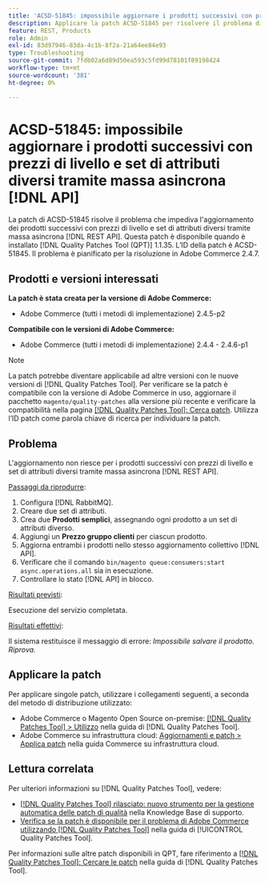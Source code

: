 ```yaml
---
title: 'ACSD-51845: impossibile aggiornare i prodotti successivi con prezzi di livello e set di attributi diversi tramite massa asincrona [!DNL API]'
description: Applicare la patch ACSD-51845 per risolvere il problema di Adobe Commerce che impedisce l'aggiornamento dei prodotti successivi con prezzi di livello e set di attributi diversi tramite massa asincrona [!DNL REST API].
feature: REST, Products
role: Admin
exl-id: 83d97946-83da-4c1b-8f2a-21a64ee84e93
type: Troubleshooting
source-git-commit: 7fdb02a6d89d50ea593c5fd99d78101f89198424
workflow-type: tm+mt
source-wordcount: '381'
ht-degree: 0%

---
```


# ACSD-51845: impossibile aggiornare i prodotti successivi con prezzi di livello e set di attributi diversi tramite massa asincrona [!DNL API]

La patch di ACSD-51845 risolve il problema che impediva l&#39;aggiornamento dei prodotti successivi con prezzi di livello e set di attributi diversi tramite massa asincrona [!DNL REST API]. Questa patch è disponibile quando è installato [!DNL Quality Patches Tool (QPT)] 1.1.35. L’ID della patch è ACSD-51845. Il problema è pianificato per la risoluzione in Adobe Commerce 2.4.7.

## Prodotti e versioni interessati

**La patch è stata creata per la versione di Adobe Commerce:**

* Adobe Commerce (tutti i metodi di implementazione) 2.4.5-p2

**Compatibile con le versioni di Adobe Commerce:**

* Adobe Commerce (tutti i metodi di implementazione) 2.4.4 - 2.4.6-p1

>[!NOTE]
>
>La patch potrebbe diventare applicabile ad altre versioni con le nuove versioni di [!DNL Quality Patches Tool]. Per verificare se la patch è compatibile con la versione di Adobe Commerce in uso, aggiornare il pacchetto `magento/quality-patches` alla versione più recente e verificare la compatibilità nella pagina [[!DNL Quality Patches Tool]: Cerca patch](https://experienceleague.adobe.com/tools/commerce-quality-patches/index.html). Utilizza l’ID patch come parola chiave di ricerca per individuare la patch.

## Problema

L&#39;aggiornamento non riesce per i prodotti successivi con prezzi di livello e set di attributi diversi tramite massa asincrona [!DNL REST API].

<u>Passaggi da riprodurre</u>:

1. Configura [!DNL RabbitMQ].
1. Creare due set di attributi.
1. Crea due **Prodotti semplici**, assegnando ogni prodotto a un set di attributi diverso.
1. Aggiungi un **Prezzo gruppo clienti** per ciascun prodotto.
1. Aggiorna entrambi i prodotti nello stesso aggiornamento collettivo [!DNL API].
1. Verificare che il comando `bin/magento queue:consumers:start async.operations.all` sia in esecuzione.
1. Controllare lo stato [!DNL API] in blocco.

<u>Risultati previsti</u>:

Esecuzione del servizio completata.

<u>Risultati effettivi</u>:

Il sistema restituisce il messaggio di errore: *Impossibile salvare il prodotto. Riprova.*

## Applicare la patch

Per applicare singole patch, utilizzare i collegamenti seguenti, a seconda del metodo di distribuzione utilizzato:

* Adobe Commerce o Magento Open Source on-premise: [[!DNL Quality Patches Tool] > Utilizzo](/help/tools/quality-patches-tool/usage.md) nella guida di [!DNL Quality Patches Tool].
* Adobe Commerce su infrastruttura cloud: [Aggiornamenti e patch > Applica patch](https://experienceleague.adobe.com/docs/commerce-cloud-service/user-guide/develop/upgrade/apply-patches.html) nella guida Commerce su infrastruttura cloud.

## Lettura correlata

Per ulteriori informazioni su [!DNL Quality Patches Tool], vedere:

* [[!DNL Quality Patches Tool] rilasciato: nuovo strumento per la gestione automatica delle patch di qualità](https://experienceleague.adobe.com/en/docs/commerce-operations/tools/quality-patches-tool/quality-patches-tool-to-self-serve-quality-patches) nella Knowledge Base di supporto.
* [Verifica se la patch è disponibile per il problema di Adobe Commerce utilizzando  [!DNL Quality Patches Tool]](/help/tools/quality-patches-tool/patches-available-in-qpt/check-patch-for-magento-issue-with-magento-quality-patches.md) nella guida di [!UICONTROL Quality Patches Tool].


Per informazioni sulle altre patch disponibili in QPT, fare riferimento a [[!DNL Quality Patches Tool]: Cercare le patch](https://experienceleague.adobe.com/tools/commerce-quality-patches/index.html) nella guida di [!DNL Quality Patches Tool].
